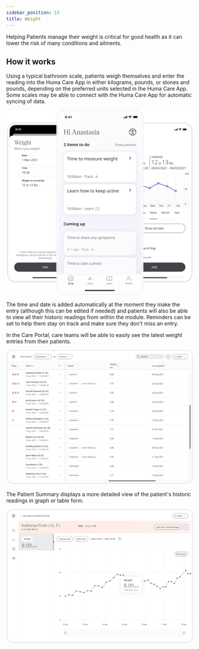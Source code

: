 ```yaml
---
sidebar_position: 13
title: Weight 
---
```


Helping Patients manage their weight is critical for good health as it can lower the risk of many conditions and ailments. 

## How it works

Using a typical bathroom scale, patients weigh themselves and enter the reading into the Huma Care App in either kilograms, pounds, or stones and pounds,  depending on the preferred units selected in the Huma Care App. Some scales may be able to connect with the Huma Care App for automatic syncing of data. 

![Adding weight to the Huma Care App](./assets/weight.png)

The time and date is added automatically at the moment they make the entry (although this can be edited if needed) and patients will also be able to view all their historic readings from within the module. Reminders can be set to help them stay on track and make sure they don't miss an entry.

In the Care Portal, care teams will be able to easily see the latest weight entries from their patients.

![Viewing weight in the Care Portal](./assets/cp-patient-list-weight.png)

The Patient Summary displays a more detailed view of the patient's historic readings in graph or table form.

![Viewing weight in the Care Portal](./assets/cp-module-details-weight.png)
